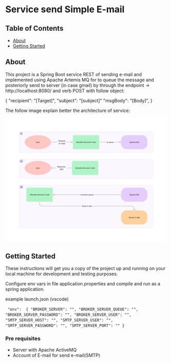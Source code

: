 # Service send Simple E-mail 

## Table of Contents

- [About](#about)
- [Getting Started](#getting_started)

## About <a name = "about"></a>

This project is a Spring Boot service REST of sending e-mail and implemented using Apache Artemis MQ for to queue the message and posteriorly send to server (in case gmail) by through the endpoint -> http://localhost:8080/ and verb POST with follow object:

{
  "recipient": "[Target]",
  "subject": "[subject]"
  "msgBody": "[Body]",
}

The follow image explain better the architecture of service:

![alt text](https://github.com/felipeschirmann/simple-email-artemismq/blob/323be07fc6d12a2675014add7b5537422e218a2a/img/architecture.png?raw=true)

## Getting Started <a name = "getting_started"></a>

These instructions will get you a copy of the project up and running on your local machine for development and testing purposes. 

Configure env vars in file application.properties and compile and run as a spring application.

example launch.json (vscode)

`` 
"env": 
{
  "BROKER_SERVER": "",
  "BROKER_SERVER_QUEUE": "",
  "BROKER_SERVER_PASSWORD": "",
  "BROKER_SERVER_USER": "",
  "SMTP_SERVER_HOST": "",
  "SMTP_SERVER_USER": "",
  "SMTP_SERVER_PASSWORD": "",
  "SMTP_SERVER_PORT": ""
}
``
### Pre requisites

- Server with Apache ActiveMQ 
- Account of E-mail for send e-mail(SMTP)

